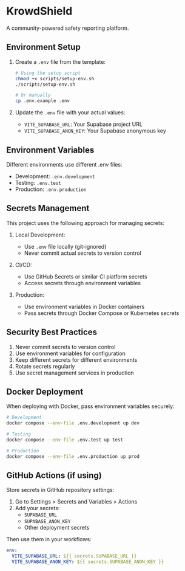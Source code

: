 # KrowdShield

A community-powered safety reporting platform.

## Environment Setup

1. Create a `.env` file from the template:
   ```bash
   # Using the setup script
   chmod +x scripts/setup-env.sh
   ./scripts/setup-env.sh

   # Or manually
   cp .env.example .env
   ```

2. Update the `.env` file with your actual values:
   - `VITE_SUPABASE_URL`: Your Supabase project URL
   - `VITE_SUPABASE_ANON_KEY`: Your Supabase anonymous key

## Environment Variables

Different environments use different .env files:

- Development: `.env.development`
- Testing: `.env.test`
- Production: `.env.production`

## Secrets Management

This project uses the following approach for managing secrets:

1. Local Development:
   - Use `.env` file locally (git-ignored)
   - Never commit actual secrets to version control

2. CI/CD:
   - Use GitHub Secrets or similar CI platform secrets
   - Access secrets through environment variables

3. Production:
   - Use environment variables in Docker containers
   - Pass secrets through Docker Compose or Kubernetes secrets

## Security Best Practices

1. Never commit secrets to version control
2. Use environment variables for configuration
3. Keep different secrets for different environments
4. Rotate secrets regularly
5. Use secret management services in production

## Docker Deployment

When deploying with Docker, pass environment variables securely:

```bash
# Development
docker compose --env-file .env.development up dev

# Testing
docker compose --env-file .env.test up test

# Production
docker compose --env-file .env.production up prod
```

## GitHub Actions (if using)

Store secrets in GitHub repository settings:
1. Go to Settings > Secrets and Variables > Actions
2. Add your secrets:
   - `SUPABASE_URL`
   - `SUPABASE_ANON_KEY`
   - Other deployment secrets

Then use them in your workflows:

```yaml
env:
  VITE_SUPABASE_URL: ${{ secrets.SUPABASE_URL }}
  VITE_SUPABASE_ANON_KEY: ${{ secrets.SUPABASE_ANON_KEY }}
```